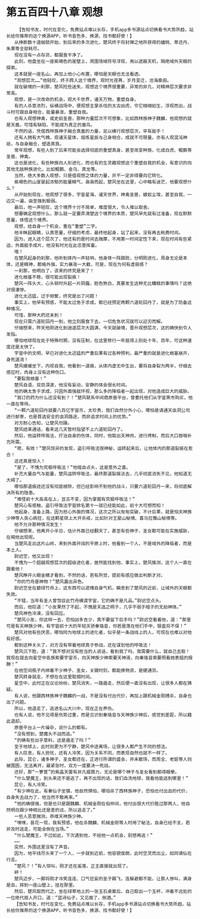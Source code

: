 # 第五百四十八章 观想
        【告知书友，时代在变化，免费站点难以长存，手机app多书源站点切换看书大势所趋，站长给你推荐的这个换源APP，听书音色多、换源、找书都好使！】
       从挣断数十道枷锁开始，到后来的多次进化，楚风终于将封禅之地所获得的蟠桃、草还丹、朱果等全部耗尽。
       现在没有一点存货，都服食干净了。
       此刻，他盘坐在一座紫褐色的崖壁上，周围场域符号浮现，用以遮蔽天机，隔绝域外天眼的探索。
       这本就是一座名山，再加上他小心布置，哪怕是天眼也无法看透。
       “观想层次……”他轻叹，终于跨入这个境界，观时光荏苒，岁月变迁，沧海桑田。
       就在破境的一刹那，楚风险些迷失，观想这个境界很重要，异常的非凡，对精神层次要求非常高。
       观想，是一次改命的机会，观大千世界，诸天万物，重塑自身。
       有的人杀意浓烈，纵横战场中，便观想主掌杀伐的太古凶虎，令它栩栩如生，浮现而出，战斗时可跟自身相合，能量暴涨，重塑自我。
       也有人观想神禽，或史前圣兽，那种力量层次不可想象，比如西林族神子魏麟，他观想的就是天凰，可惜有缺陷，不能成为真正的凰鸟。
       不然的话，凭借西林族神子融合真凰的力量，足以横行观想层次，罕有敌手！
       还有人拥有大气魄，观诸天星体，熔炼星辰与己身相合，成就不可限量。亦有人观混沌神祇，与自身融合，塑造真我。
       常年观想，有些人到了后来可能会选择彻底的重塑真身，甚至改变种族，化成白虎、鲲鹏等圣兽、神禽。
       这也是进化，有些种族向人形进化，而也有的生灵藉观想这个重塑自我的机会，有意识的向其他无敌种族进化，比如鲲鹏、金乌、真龙等。
       当然，绝大多数人观想，只是借观想之体的力量，并不一定非得要向它转化。
       紫褐色的山崖冒起浓郁的能量精气，袅袅而起，楚风坐在这里，心中略有迷茫，他要观想什么？
       从开始到现在，他观想了很多，宇宙星海，诸天世界，神禽圣兽，蝼蚁尘埃，甚至自我，一边又一遍，由至强到极弱。
       最后，他一声轻叹，这个境界十分不简单，难度很大，令人难以取舍。
       想要确定观想什么，那么就一定要弄清楚这个境界的本质，楚风早先就有过准备，现在默默思量，体悟这个境界。
       观想，给自身一个机会，重在“重塑”二字。
       他半眯起眼睛，认真思量，仔细的考虑，最终他起身，站了起来，没有再去耗费时间。
       因为，进入这个层次了，他还有的是时间去揣摩，不用第一时间定性下来，现在时间有些紧迫，外面敌手成片，他没有时光在此恣意挥霍。
       喀！
       在楚风起身的刹那，他听到体内一声轻响，他身体一阵踉跄，分明刚进化，周身无论是本体，还是精神，都格外强，实力暴涨一大截，可是，现在为何有虚弱感？
       一刹那，他明白了，该来的终究是来了！
       进化根基不稳，很可能出现裂痕！
       楚风一阵头大，心头顿时升起一片阴霾，脸色煞白，真要发生这种无比糟糕的事情吗？这绝对很凄惨。
       进化太迅猛，过于频繁，终究是出了问题！
       事实上，他早有预感，不能太过急于求成，都已经预定两颗六道轮回丹了，就是为了防备这种情况。
       可惜，那种大药还未到！
       现在只需六道轮回丹一到，他立刻服食下去，一切危急状况就可以迎刃而解。
       仔细想来，昨天他刚进化到逍遥层次大圆满，今天就破境，晋升观想层次，这的确快到令人发指。
       哪怕地球现在处于特殊时期，没有压制，在这里修行一年抵得上别处十年、百年，可这种速度还是太快了。
       宇宙中的文明，早已对进化太迅猛的严重后果有过各种预判，最严重的就是进化根基崩开，身死道消！
       楚风缓缓坐下，内视自我，他看到一道痕，从体内虚无中生出，要将自身裂为两半，仔细去感应时，肉身上没有这种伤口。
       “要裂我根基！”
       楚风自语，双目深邃，他没有妄动，安静的体会很长时间。
       他的确太急于求成，只因外面强敌环视，那么多的降临者一起出现，对他造成巨大的威胁。
       “我订的药为什么还没有到？！”楚风联系中间商原兽平台，曾委托他们从宇宙黑市购买，他一直在等待。
       “一颗六道轮回丹就要八百亿宇宙币，太珍贵，我们自然分外小心，哪怕是请通天虫洞公司进行邮寄，也是首选安全的虫洞路途，而非追求时间上的优势。”
       对方耐心告知，让楚风勿躁。
       楚风结束通话，看来这几天暂时指望不上六道轮回丹了。
       然后，他运转呼吸法，疗治自身的伤体，同时，他取出天神肉，进行烤制，而后大口吞咽补充所需。
       “嗯，有效！”楚风惊异的发现，盗引呼吸法很神秘，运转起来后，让他体内的那道裂痕在愈合！
       这还真是惊人！
       “是了，不愧为究极呼吸法！”他暗自点头，这是意外之喜。
       补充大量血气与能量，楚风运转呼吸法，最终那道裂痕淡去，几乎彻底消失不见，他知道无大碍了。
       哪怕那道痕迹还没有彻底根除，但已经影响不到他的战斗，只要六道轮回丹一来，将彻底解决所有的隐患。
       “难怪前十大高高在上，亘古不变，因为掌握有究极呼吸法！”
       楚风心有感触，盗引呼吸法宇宙排名第十一就已经能如此，前十大可想而知！
       他起身，准备上路，因为担心外面的情况，这次之所以匆匆突破，不计后果，就是怕天神族少神等人丧心病狂，在这颗星球上大开杀戒，比如针对王屋山秘境、喜马拉雅山秘境等。
       他不允许那种情况发生！
       仔细想来，他离开小半日，估计外面已经翻天了，甚至有些神子、圣女都可能在实施威胁，在喊他出现呢。
       当楚风走出这片山岭，来到外面开阔的平原上时，他看到一个人，不是域外的降临者，而是本土人。
       尉迟空，他又出现！
       不愧为一个超越观想层次的超级进化者，居然能找到他，事实上，楚风推测，这个人一直在跟着他！
       楚风睁开火眼金睛才看到，不然的话，若有所觉，提前有感应做出判断才对。
       “你的竹舟是神物？”楚风露出异色。
       尉迟空坐在碧绿竹舟上，这东西可以遮掩自身气机，瞬息到了楚风的近前，让域外的天眼都失效。
       “不错，当年有圣人曾驾驭此竹舟横渡宇宙，它的确不是凡品。”尉迟空点头。
       而后，他叹道：“小友果然了不起，不愧是天选之明子，几乎不弱于暗子的无劫神体。”
       楚风神色冷漠，没有回应。
       “楚风小友，你这样一去，恐怕凶多吉少，真不要留下后手吗？”尉迟空看着他，道：“那里可是有天神族少神，有宇宙前十大的年轻天骄秦珞音，你若是落在他们手中，银盒将不保！”
       楚风对他有些厌恶，哪怕同为地球上的进化者，似乎是一条战线上的人，可现在也难以对他有好感。
       都到这种关头了，对方没有带着地球真子参战，还在谋划他的呼吸法！
       楚风沉下脸，道：“我不想对没有担当的人说话，看到我了吗，我需要什么，就自己去取！我现在就去向星空中各族索要宇宙币，向天神族少神索要天神液，向秦珞音索要照看她表姐的报酬！”
       在他空间瓶子内绑着不少神子、圣女，关键时刻，都能换物资，是硬通货。
       楚风转身就走，不想在在这里耽搁时间。
       星空中，此时正在议论纷纷，楚风消失，一路遁走，然后便一直没有出现，让很多人都在猜疑。
       有人说，他跟西林族神子魏麟的一战，不是没有付出代价，再加上跟机械金刚搏杀，自身也出了问题。
       所以，他退走了，逃进名山大川中，现在正在养伤。
       也有人说，他不见得是伤势过重，而是见识到秦珞音与天神族少神后，感觉到差距，所以藉此退却。
       原兽平台上一片噪杂，说什么的都有。
       “没有想到，楚魔头不战而逃。”
       “的确有些出乎意料，这是遁走了吗？”
       至于地球上，此时则更为不宁静，楚风中途离场，让很多人都产生不同的想法。
       有人叹息，有人担忧，还有人冷笑，因为关系不同，而表现自然也就不一样了。
       此际，昆仑，诸多神子、圣女都还在，正进行所谓的盛会，并未散场，而周全、老妪等人则被围困，无法离开，最紧张时，双方一度要决一死战。
       还好，那“一箩筐”的紫晶天雷有非凡威慑力，无论是哪个神子与圣女看到都得眼晕。
       “什么楚魔王，到头来还不是逃了，再不出现的话，我们血洗地球，我看他能逃到哪里！”
       昆仑，有人冷笑。
       “有少神在此，有秦仙子坐镇，他自然惧怕，哪怕杀了西林族神子，恐怕也付出血的代价，自身失去战力了，他当然不敢再来。”
       “他的确很强，但是也只是跟魏麟、机械金刚在伯仲间，他付出很大代价胜过那两人，他自然明白跟少神相比还是差的远，所以逃走了。”
       一些人恶意揣测，恭维天神族少神。
       “嘿嘿，昙花一现，我有预感，他在杀魏麟、机械金刚等人时用了秘法，自身已经不支，若非及时逃走，可能会倒在当场。”
       “什么楚魔王，不过如此，下次遇到他，不给他一点机会，别想再逃！”
       ……
       突然，外围这里没有了声音。
       因为，地平线尽头来了一个人，一步就到近前，他容貌俊朗，此时空灵而出尘，如同谪仙在行走。
       “楚风？！”有人惊叫，刚才还在奚落，正主直接就出现了。
       砰！
       楚风迈步，一脚将刚才冷笑连连、口气狂妄的圣子踢飞，连躲避都不能，让那人惨叫，满身是血，摔到一座山壁上，挂在那里。
       然后，楚风取而代之，坐在绿草地上的一张玉石桌案后，自己取出一个玉杯，冲着不远处的一位绝代丽人开口，道：“蓝诗仙子，又见面了，倒酒。”
       【告知书友，时代在变化，免费站点难以长存，手机app多书源站点切换看书大势所趋，站长给你推荐的这个换源APP，听书音色多、换源、找书都好使！】